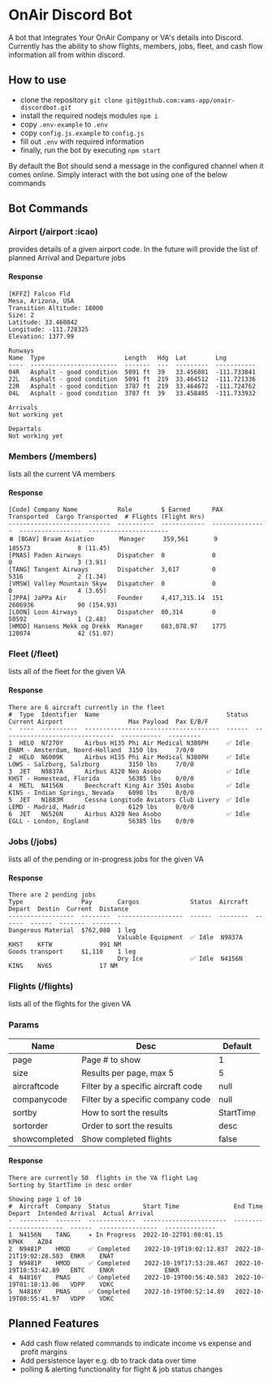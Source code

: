 # OnAir Discord Bot
A bot that integrates Your OnAir Company or VA's details into Discord. Currently has the ability to show flights, members, jobs, fleet, and cash flow information all from within discord.

## How to use
* clone the repository `git clone git@github.com:vams-app/onair-discordbot.git`
* install the required nodejs modules `npm i`
* copy `.env-example` to `.env`
* copy `config.js.example` to `config.js`
* fill out `.env` with required information
* finally, run the bot by executing `npm start`

By default the Bot should send a message in the configured channel when it comes online. Simply interact with the bot using one of the below commands

## Bot Commands

### Airport (/airport :icao)
provides details of a given airport code. In the future will provide the list of planned Arrival and Departure jobs

#### Response
```
[KFFZ] Falcon Fld
Mesa, Arizona, USA
Transition Altitude: 18000
Size: 2
Latitude: 33.460842
Longitude: -111.728325
Elevation: 1377.99

Runways
Name  Type                      Length   Hdg  Lat        Lng        
----  ------------------------  -------  ---  ---------  -----------
04R   Asphalt - good condition  5091 ft  39   33.456081  -111.733841
22L   Asphalt - good condition  5091 ft  219  33.464512  -111.721336
22R   Asphalt - good condition  3787 ft  219  33.464672  -111.724762
04L   Asphalt - good condition  3787 ft  39   33.458485  -111.733932

Arrivals
Not working yet

Departals
Not working yet
```

### Members (/members)
lists all the current VA members
#### Response
```
[Code] Company Name           Role        $ Earned      PAX Transported  Cargo Transported  # Flights (Flight Hrs)
----------------------------  ----------  ------------  ---------------  -----------------  ----------------------
⏸️ [BGAV] Braam Aviation       Manager     359,561       9                185573             8 (11.45)             
[PNAS] Paden Airways          Dispatcher  0             0                0                  3 (3.91)              
[TANG] Tangent Airways        Dispatcher  3,617         0                5316               2 (1.34)              
[VMSW] Valley Mountain Skyw   Dispatcher  0             0                0                  4 (3.65)              
[JPPA] JaPPa Air              Founder     4,417,315.14  151              2606936            90 (154.93)           
[LOON] Loon Airways           Dispatcher  80,314        0                50592              1 (2.48)              
[HMOD] Hansens Mekk og Drekk  Manager     683,078.97    1775             128074             42 (51.07)         
```

### Fleet (/fleet)
lists all of the fleet for the given VA
#### Response
```
There are 6 aircraft currently in the fleet
#  Type  Identifier  Name                                   Status  Current Airport                  Max Payload  Pax E/B/F
-  ----  ----------  -------------------------------------  ------  -------------------------------  -----------  ---------
1  HELO  N7270Y      Airbus H135 Phi Air Medical N380PH     ✅ Idle  EHAM - Amsterdam, Noord-Holland  3150 lbs     7/0/0    
2  HELO  N6009K      Airbus H135 Phi Air Medical N380PH     ✅ Idle  LOWS - Salzburg, Salzburg        3150 lbs     7/0/0    
3  JET   N9837A      Airbus A320 Neo Asobo                  ✅ Idle  KHST - Homestead, Florida        56385 lbs    0/0/0    
4  METL  N4156N      Beechcraft King Air 350i Asobo         ✅ Idle  KINS - Indian Springs, Nevada    6090 lbs     0/0/0    
5  JET   N1883M      Cessna Longitude Aviators Club Livery  ✅ Idle  LEMD - Madrid, Madrid            6129 lbs     0/0/0    
6  JET   N6526N      Airbus A320 Neo Asobo                  ✅ Idle  EGLL - London, England           56385 lbs    0/0/0    
```

### Jobs (/jobs)
lists all of the pending or in-progress jobs for the given VA
#### Response
```
There are 2 pending jobs
Type                Pay       Cargos              Status  Aircraft  Depart  Destin  Current  Distance
------------------  --------  ------------------  ------  --------  ------  ------  -------  --------
Dangerous Material  $762,080  1 leg                                                                  
                              Valuable Equipment  ✅ Idle  N9837A    KHST    KFTW             991 NM  
Goods transport     $1,110    1 leg                                                                  
                              Dry Ice             ✅ Idle  N4156N    KINS    NV65             17 NM  
```

### Flights (/flights)
lists all of the flights for the given VA
### Params
| Name | Desc | Default |
| --- | --- | --- |
| page | Page # to show | 1 |
| size | Results per page, max 5 | 5 |
| aircraftcode | Filter by a specific aircraft code | null |
| companycode | Filter by a specific company code | null |
| sortby | How to sort the results | StartTime |
| sortorder | Order to sort the results | desc |
| showcompleted | Show completed flights | false |

#### Response
```
There are currently 50  flights in the VA flight Log
Sorting by StartTime in desc order

Showing page 1 of 10
#  Aircraft  Company  Status         Start Time               End Time                 Depart  Intended Arrival  Actual Arrival
-  --------  -------  -------------  -----------------------  -----------------------  ------  ----------------  --------------
1  N4156N    TANG     ✈️ In Progress  2022-10-22T01:08:01.15                            KPHX    AZ04                            
2  N9481P    HMOD     ✅ Completed    2022-10-19T19:02:12.837  2022-10-21T19:02:28.583  ENKR    ENAT                            
3  N9481P    HMOD     ✅ Completed    2022-10-19T17:53:28.467  2022-10-19T18:53:42.89   ENTC    ENKR              ENKR          
4  N4816Y    PNAS     ✅ Completed    2022-10-19T00:56:40.583  2022-10-19T01:18:13.06   VDPP    VDKC                            
5  N4816Y    PNAS     ✅ Completed    2022-10-19T00:52:14.89   2022-10-19T00:55:41.97   VDPP    VDKC                            
```

## Planned Features
* Add cash flow related commands to indicate income vs expense and profit margins
* Add persistence layer e.g. db to track data over time
* polling & alerting functionality for flight & job status changes